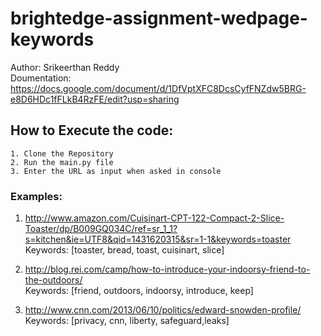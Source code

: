 # brightedge-assignment-wedpage-keywords
Author: Srikeerthan Reddy<br>
Doumentation: https://docs.google.com/document/d/1DfVptXFC8DcsCyfFNZdw5BRG-e8D6HDc1fFLkB4RzFE/edit?usp=sharing

## How to Execute the code:
 `1. Clone the Repository`<br>
 `2. Run the main.py file`<br>
 `3. Enter the URL as input when asked in console`<br>

### Examples:
1. http://www.amazon.com/Cuisinart-CPT-122-Compact-2-Slice-Toaster/dp/B009GQ034C/ref=sr_1_1?s=kitchen&ie=UTF8&qid=1431620315&sr=1-1&keywords=toaster
   <br>Keywords: [toaster, bread, toast, cuisinart, slice]

2. http://blog.rei.com/camp/how-to-introduce-your-indoorsy-friend-to-the-outdoors/
   <br>Keywords: [friend, outdoors, indoorsy, introduce, keep]

3. http://www.cnn.com/2013/06/10/politics/edward-snowden-profile/
   <br>Keywords: [privacy, cnn, liberty, safeguard,leaks]

